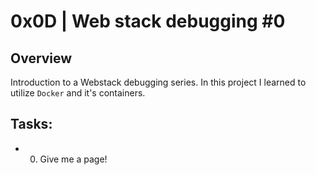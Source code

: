 # 0x0D | Web stack debugging #0

## Overview
Introduction to a Webstack debugging series. In this project I learned to utilize `Docker` and it's containers.

## Tasks:
- 0. Give me a page!